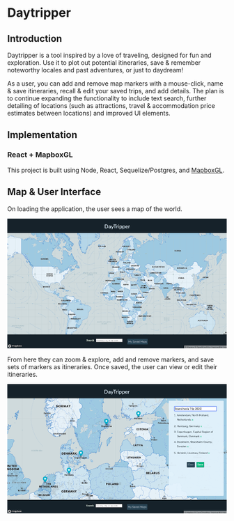 # Daytripper

## Introduction

Daytripper is a tool inspired by a love of traveling, designed for fun and exploration. Use it to plot out potential itineraries, save & remember noteworthy locales and past adventures, or just to daydream!

As a user, you can add and remove map markers with a mouse-click, name & save itineraries, recall & edit your saved trips, and add details. The plan is to continue expanding the functionality to include text search, further detailing of locations (such as attractions, travel & accommodation price estimates between locations) and improved UI elements.

## Implementation

### React + MapboxGL

This project is built using Node, React, Sequelize/Postgres, and [MapboxGL](https://docs.mapbox.com/mapbox-gl-js/api/).

## Map & User Interface

On loading the application, the user sees a map of the world.

![alt text](./public/images/DT_LoadView.png "Blue map showing the whole world")


From here they can zoom & explore, add and remove markers, and save sets of markers as itineraries. Once saved, the user can view or edit their itineraries.

![alt text](./public/images/DT_SaveList.png "Blue map zoomed in on Spain with 4 markers, and a sidebar showing an editable list of the markers with corresponding place names")
